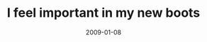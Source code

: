 ---
layout: base.njk
title : 'I feel important in my new boots' 
view_title : 'I feel important in my new boots' 
year : '2009' 
date : '2009-01-08' 
img_file : '/drawing/ifeelimportantinmynewboots.png' 
html_file : 'ifeelimportantinmynewboots' 
next_html : 'iamsorryitendedlikethis.html' 
year_order : '7' 
permalink : "title/{{html_file}}.html"
---